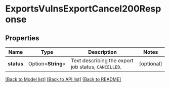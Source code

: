 # ExportsVulnsExportCancel200Response

## Properties

Name | Type | Description | Notes
------------ | ------------- | ------------- | -------------
**status** | Option<**String**> | Text describing the export job status, `CANCELLED`. | [optional]

[[Back to Model list]](../README.md#documentation-for-models) [[Back to API list]](../README.md#documentation-for-api-endpoints) [[Back to README]](../README.md)


